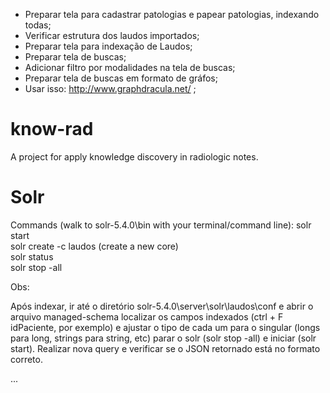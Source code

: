 ﻿- Preparar tela para cadastrar patologias e papear patologias, indexando todas;
- Verificar estrutura dos laudos importados;
- Preparar tela para indexação de Laudos;
- Preparar tela de buscas;
- Adicionar filtro por modalidades na tela de buscas;
- Preparar tela de buscas em formato de gráfos;
- Usar isso: http://www.graphdracula.net/ ;

# know-rad

A project for apply knowledge discovery in radiologic notes.

# Solr
Commands (walk to solr-5.4.0\bin with your terminal/command line):
solr start </br>
solr create -c laudos (create a new core)</br>
solr status</br>
solr stop -all</br>

Obs:</br>

Após indexar, ir até o diretório solr-5.4.0\server\solr\laudos\conf e abrir o arquivo managed-schema
localizar os campos indexados (ctrl + F idPaciente, por exemplo) 
e ajustar o tipo de cada um para o singular (longs para long, strings para string, etc)
parar o solr (solr stop -all) e iniciar (solr start).
Realizar nova query e verificar se o JSON retornado está no formato correto.

...
